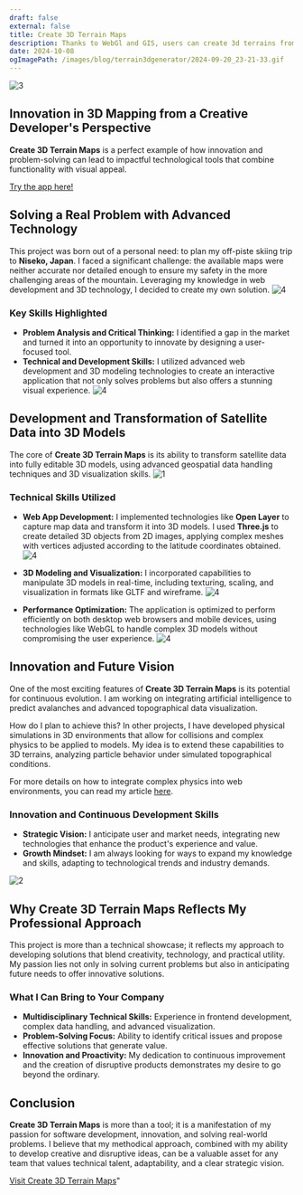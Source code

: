 ```yaml
---
draft: false
external: false
title: Create 3D Terrain Maps
description: Thanks to WebGl and GIS, users can create 3d terrains from satellite latitudes maps 
date: 2024-10-08
ogImagePath: /images/blog/terrain3dgenerator/2024-09-20_23-21-33.gif
---
```



![3](/images/blog/terrain3dgenerator/prevview.png)


## Innovation in 3D Mapping from a Creative Developer's Perspective

**Create 3D Terrain Maps** is a perfect example of how innovation and problem-solving can lead to impactful technological tools that combine functionality with visual appeal.

[Try the app here!](https://create3dterrainmaps.vercel.app/)

## Solving a Real Problem with Advanced Technology

This project was born out of a personal need: to plan my off-piste skiing trip to **Niseko, Japan**. I faced a significant challenge: the available maps were neither accurate nor detailed enough to ensure my safety in the more challenging areas of the mountain. Leveraging my knowledge in web development and 3D technology, I decided to create my own solution.
![4](/images/blog/terrain3dgenerator/3dcanvas.PNG)


### Key Skills Highlighted

- **Problem Analysis and Critical Thinking:** I identified a gap in the market and turned it into an opportunity to innovate by designing a user-focused tool.
- **Technical and Development Skills:** I utilized advanced web development and 3D modeling technologies to create an interactive application that not only solves problems but also offers a stunning visual experience.
![4](/images/blog/terrain3dgenerator/mapcanvas.PNG)

## Development and Transformation of Satellite Data into 3D Models

The core of **Create 3D Terrain Maps** is its ability to transform satellite data into fully editable 3D models, using advanced geospatial data handling techniques and 3D visualization skills.
![1](/images/blog/terrain3dgenerator/2024-09-20_23-21-33.gif)

### Technical Skills Utilized

- **Web App Development:** I implemented technologies like **Open Layer** to capture map data and transform it into 3D models. I used **Three.js** to create detailed 3D objects from 2D images, applying complex meshes with vertices adjusted according to the latitude coordinates obtained.
![4](/images/blog/terrain3dgenerator/editiimageoptions.PNG)

- **3D Modeling and Visualization:** I incorporated capabilities to manipulate 3D models in real-time, including texturing, scaling, and visualization in formats like GLTF and wireframe.
![4](/images/blog/terrain3dgenerator/optionseditcanvas.PNG)

- **Performance Optimization:** The application is optimized to perform efficiently on both desktop web browsers and mobile devices, using technologies like WebGL to handle complex 3D models without compromising the user experience.
![4](/images/blog/terrain3dgenerator/exportCanvas.PNG)

## Innovation and Future Vision

One of the most exciting features of **Create 3D Terrain Maps** is its potential for continuous evolution. I am working on integrating artificial intelligence to predict avalanches and advanced topographical data visualization.

How do I plan to achieve this? In other projects, I have developed physical simulations in 3D environments that allow for collisions and complex physics to be applied to models. My idea is to extend these capabilities to 3D terrains, analyzing particle behavior under simulated topographical conditions.

For more details on how to integrate complex physics into web environments, you can read my article [here](https://www.linkedin.com/pulse/f%C3%ADsicas-3d-avanzadas-c%C3%B3mo-crear-simulaciones-en-tu-proyecto-benitez-gbodf/).

### Innovation and Continuous Development Skills

- **Strategic Vision:** I anticipate user and market needs, integrating new technologies that enhance the product's experience and value.
- **Growth Mindset:** I am always looking for ways to expand my knowledge and skills, adapting to technological trends and industry demands.

![2](/images/blog/terrain3dgenerator/hhhhhhdyd.PNG)


## Why Create 3D Terrain Maps Reflects My Professional Approach

This project is more than a technical showcase; it reflects my approach to developing solutions that blend creativity, technology, and practical utility. My passion lies not only in solving current problems but also in anticipating future needs to offer innovative solutions.

### What I Can Bring to Your Company

- **Multidisciplinary Technical Skills:** Experience in frontend development, complex data handling, and advanced visualization.
- **Problem-Solving Focus:** Ability to identify critical issues and propose effective solutions that generate value.
- **Innovation and Proactivity:** My dedication to continuous improvement and the creation of disruptive products demonstrates my desire to go beyond the ordinary.

## Conclusion

**Create 3D Terrain Maps** is more than a tool; it is a manifestation of my passion for software development, innovation, and solving real-world problems. I believe that my methodical approach, combined with my ability to develop creative and disruptive ideas, can be a valuable asset for any team that values technical talent, adaptability, and a clear strategic vision.

[Visit Create 3D Terrain Maps](https://create3dterrainmaps.vercel.app/)"